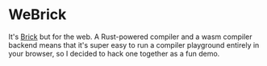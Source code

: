 # WeBrick

It's [Brick](https://github.com/ryanisaacg/brick) but for the web. A Rust-powered compiler and a wasm compiler backend means that it's super easy to run a compiler playground entirely in your browser, so I decided to hack one together as a fun demo.
